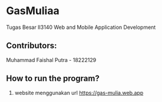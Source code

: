 # GasMuliaa
Tugas Besar II3140 Web and Mobile Application Development

## Contributors:
 Muhammad Faishal Putra - 18222129     

## How to run the program?
1. website menggunakan url https://gas-mulia.web.app






